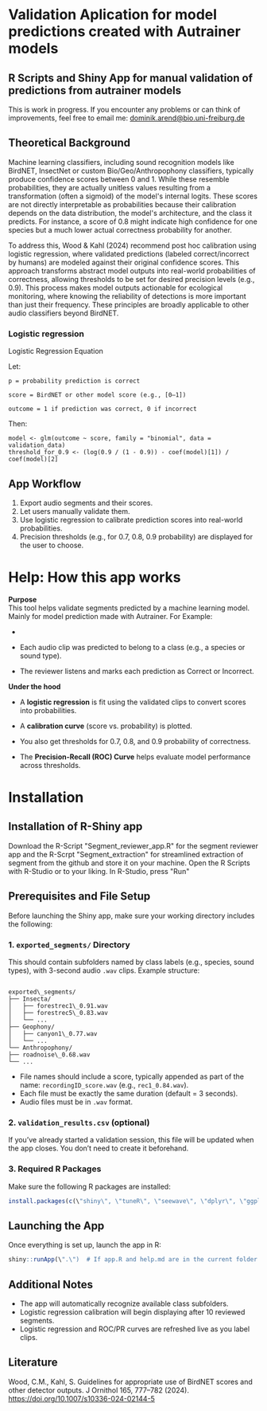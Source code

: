 # Validation Aplication for model predictions created with Autrainer models
## R Scripts and Shiny App for manual validation of predictions from autrainer models

This is work in progress. If you encounter any problems or can think of improvements, feel free to email me: dominik.arend@bio.uni-freiburg.de

## Theoretical Background
Machine learning classifiers, including sound recognition models like BirdNET, InsectNet or custom Bio/Geo/Anthropophony classifiers, typically produce confidence scores between 0 and 1. While these resemble probabilities, they are actually unitless values resulting from a transformation (often a sigmoid) of the model's internal logits. These scores are not directly interpretable as probabilities because their calibration depends on the data distribution, the model's architecture, and the class it predicts. For instance, a score of 0.8 might indicate high confidence for one species but a much lower actual correctness probability for another.

To address this, Wood & Kahl (2024) recommend post hoc calibration using logistic regression, where validated predictions (labeled correct/incorrect by humans) are modeled against their original confidence scores. This approach transforms abstract model outputs into real-world probabilities of correctness, allowing thresholds to be set for desired precision levels (e.g., 0.9). This process makes model outputs actionable for ecological monitoring, where knowing the reliability of detections is more important than just their frequency. These principles are broadly applicable to other audio classifiers beyond BirdNET.

### Logistic regression
Logistic Regression Equation

Let:

    p = probability prediction is correct

    score = BirdNET or other model score (e.g., [0–1])

    outcome = 1 if prediction was correct, 0 if incorrect

Then:

    model <- glm(outcome ~ score, family = "binomial", data = validation_data)
    threshold_for_0.9 <- (log(0.9 / (1 - 0.9)) - coef(model)[1]) / coef(model)[2]

## App Workflow
1. Export audio segments and their scores.
2. Let users manually validate them.
3. Use logistic regression to calibrate prediction scores into real-world probabilities.
4. Precision thresholds (e.g., for 0.7, 0.8, 0.9 probability) are displayed for the user to choose.

# Help: How this app works

**Purpose**  
This tool helps validate segments predicted by a machine learning model.
Mainly for model prediction made with Autrainer. For Example:

- 

- Each audio clip was predicted to belong to a class (e.g., a species or sound type).
- The reviewer listens and marks each prediction as Correct or Incorrect.

**Under the hood**  
- A **logistic regression** is fit using the validated clips to convert scores into probabilities.

- A **calibration curve** (score vs. probability) is plotted.

- You also get thresholds for 0.7, 0.8, and 0.9 probability of correctness.

- The **Precision-Recall (ROC) Curve** helps evaluate model performance across thresholds.


# Installation

## Installation of R-Shiny app
Download the R-Script "Segment_reviewer_app.R" for the segment reviewer app and the R-Scrpt "Segment_extraction" for streamlined extraction of segment from the github and store it on your machine.
Open the R Scripts with R-Studio or to your liking. In R-Studio, press "Run" 

## Prerequisites and File Setup

Before launching the Shiny app, make sure your working directory includes the following:

### 1. `exported_segments/` Directory

This should contain subfolders named by class labels (e.g., species, sound types), with 3-second audio `.wav` clips. Example structure:

```

exported\_segments/
├── Insecta/
│   ├── forestrec1\_0.91.wav
│   ├── forestrec5\_0.83.wav
│   └── ...
├── Geophony/
│   ├── canyon1\_0.77.wav
│   └── ...
└── Anthropophony/
├── roadnoise\_0.68.wav
└── ...

````

- File names should include a score, typically appended as part of the name: `recordingID_score.wav` (e.g., `rec1_0.84.wav`).
- Each file must be exactly the same duration (default = 3 seconds).
- Audio files must be in `.wav` format.

### 2. `validation_results.csv` (optional)

If you’ve already started a validation session, this file will be updated when the app closes. You don’t need to create it beforehand.

### 3. Required R Packages

Make sure the following R packages are installed:

```r
install.packages(c(\"shiny\", \"tuneR\", \"seewave\", \"dplyr\", \"ggplot2\", \"pROC\"))
```

## Launching the App

Once everything is set up, launch the app in R:

```r
shiny::runApp(\".\")  # If app.R and help.md are in the current folder
```

## Additional Notes

* The app will automatically recognize available class subfolders.
* Logistic regression calibration will begin displaying after 10 reviewed segments.
* Logistic regression and ROC/PR curves are refreshed live as you label clips.

## Literature
Wood, C.M., Kahl, S. Guidelines for appropriate use of BirdNET scores and other detector outputs. J Ornithol 165, 777–782 (2024). https://doi.org/10.1007/s10336-024-02144-5